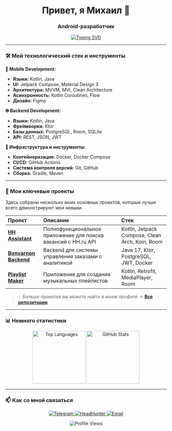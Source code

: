 <h1 align="center">Привет, я Михаил 👋</h1>
<h3 align="center">Android-разработчик</h3>

<p align="center">
  <a href="https://git.io/typing-svg"><img src="https://readme-typing-svg.demolab.com?font=Fira+Code&weight=600&size=26&duration=4000&pause=1000&color=1D74F7&center=true&vCenter=true&width=435&lines=Android+%7C+Kotlin;Jetpack+Compose;Ktor+%7C+Java;Clean+Architecture" alt="Typing SVG" /></a>
</p>

---

### 🛠 Мой технологический стек и инструменты

**📱 Mobile Development:**
*   **Языки:** Kotlin, Java
*   **UI:** Jetpack Compose, Material Design 3
*   **Архитектура:** MVVM, MVI, Clean Architecture
*   **Асинхронность:** Kotlin Coroutines, Flow
*   **Дизайн:** Figma

**🌐 Backend Development:**
*   **Языки:** Kotlin, Java
*   **Фреймворки:** Ktor
*   **Базы данных:** PostgreSQL, Room, SQLite
*   **API:** REST, JSON, JWT

**🔧 Инфраструктура и инструменты:**
*   **Контейнеризация:** Docker, Docker Compose
*   **CI/CD:** GitHub Actions
*   **Система контроля версий:** Git, GitHub
*   **Сборка:** Gradle, Maven

---

### 🚀 Мои ключевые проекты

Здесь собраны несколько моих основных проектов, которые лучше всего демонстрируют мои навыки.

| Проект | Описание | Стек |
| :--- | :--- | :--- |
| **[HH Assistant](https://github.com/MakueB/diplom_HH_app)** | Полнофункциональное приложение для поиска вакансий с HH.ru API | Kotlin, Jetpack Compose, Clean Arch, Koin, Room |
| **[Bonvarnon Backend](https://github.com/MakueB/bonvarnon_backend)** | Backend для системы управления заказами с аналитикой | Java 17, Ktor, PostgreSQL, JWT, Docker |
| **[Playlist Maker](https://github.com/MakueB/Playlist-Maker)** | Приложение для создания музыкальных плейлистов | Kotlin, Retrofit, MediaPlayer, Room |

> 💡 *Больше проектов вы можете найти в моем профиле →* [**Все репозитории**](https://github.com/MakueB?tab=repositories)

---

### 📊 Немного статистики

<p align="center">
  <img src="https://github-readme-stats.vercel.app/api/top-langs/?username=MakueB&layout=compact&theme=transparent&hide_border=true&langs_count=8&hide=html,css" alt="Top Languages" height="165"/>
  <img src="https://github-readme-stats.vercel.app/api?username=MakueB&show_icons=true&theme=transparent&hide_border=true&count_private=true&include_all_commits=true" alt="GitHub Stats" height="165"/>
</p>

---

### 📫 Как со мной связаться

<p align="center">
  <a href="https://t.me/makievmisha">
    <img src="https://img.shields.io/badge/Telegram-2CA5E0?style=for-the-badge&logo=telegram&logoColor=white" alt="Telegram"/>
  </a>
  <a href="https://hh.ru/resume/00f13d52ff0f5f23ee0039ed1f79336d6b6d31">
    <img src="https://img.shields.io/badge/HeadHunter-red?style=for-the-badge&logo=hh.ru&logoColor=white" alt="HeadHunter"/>
  </a>
  <a href="mailto:iam@makievmisha.ru">
        <img src="https://img.shields.io/badge/Email-FF0000?style=for-the-badge&logo=yandex&logoColor=white" alt="Email"/>
  </a>
</p>

<p align="center">
  <img src="https://komarev.com/ghpvc/?username=MakueB&style=flat-square&color=blue" alt="Profile Views"/>
</p>
